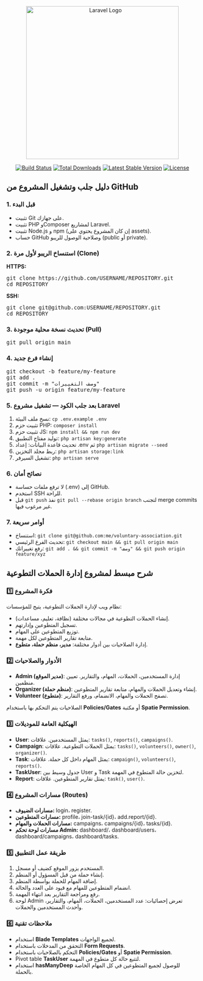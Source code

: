 <p align="center"><a href="https://laravel.com" target="_blank"><img src="https://raw.githubusercontent.com/laravel/art/master/logo-lockup/5%20SVG/2%20CMYK/1%20Full%20Color/laravel-logolockup-cmyk-red.svg" width="400" alt="Laravel Logo"></a></p>

<p align="center">
<a href="https://github.com/laravel/framework/actions"><img src="https://github.com/laravel/framework/workflows/tests/badge.svg" alt="Build Status"></a>
<a href="https://packagist.org/packages/laravel/framework"><img src="https://img.shields.io/packagist/dt/laravel/framework" alt="Total Downloads"></a>
<a href="https://packagist.org/packages/laravel/framework"><img src="https://img.shields.io/packagist/v/laravel/framework" alt="Latest Stable Version"></a>
<a href="https://packagist.org/packages/laravel/framework"><img src="https://img.shields.io/packagist/l/laravel/framework" alt="License"></a>
</p>
<h2>دليل جلب وتشغيل المشروع من GitHub</h2>

<h3>1. قبل البدء</h3>
<ul>
  <li>تثبيت Git على جهازك.</li>
  <li>تثبيت PHP وComposer لمشاريع Laravel.</li>
  <li>تثبيت Node.js و npm (إن كان المشروع يحتوي على assets).</li>
  <li>حساب GitHub وصلاحية الوصول للريبو (public أو private).</li>
</ul>

<h3>2. استنساخ الريبو لأول مرة (Clone)</h3>
<b>HTTPS:</b>
<pre>
git clone https://github.com/USERNAME/REPOSITORY.git
cd REPOSITORY
</pre>

<b>SSH:</b>
<pre>
git clone git@github.com:USERNAME/REPOSITORY.git
cd REPOSITORY
</pre>

<h3>3. تحديث نسخة محلية موجودة (Pull)</h3>
<pre>
git pull origin main
</pre>

<h3>4. إنشاء فرع جديد</h3>
<pre>
git checkout -b feature/my-feature
git add .
git commit -m "وصف التغييرات"
git push -u origin feature/my-feature
</pre>

<h3>5. بعد جلب الكود — تشغيل مشروع Laravel</h3>
<ol>
  <li>نسخ ملف البيئة: <code>cp .env.example .env</code></li>
  <li>تثبيت حزم PHP: <code>composer install</code></li>
  <li>تثبيت حزم JS: <code>npm install &amp;&amp; npm run dev</code></li>
  <li>توليد مفتاح التطبيق: <code>php artisan key:generate</code></li>
  <li>تحديث قاعدة البيانات: إعداد .env ثم <code>php artisan migrate --seed</code></li>
  <li>ربط مجلد التخزين: <code>php artisan storage:link</code></li>
  <li>تشغيل السيرفر: <code>php artisan serve</code></li>
</ol>

<h3>6. نصائح أمان</h3>
<ul>
  <li>لا ترفع ملفات حساسة (.env) إلى GitHub.</li>
  <li>استخدم SSH للراحة.</li>
  <li>قبل <code>git push</code> نفذ <code>git pull --rebase origin branch</code> لتجنب merge commits غير مرغوب فيها.</li>
</ul>

<h3>7. أوامر سريعة</h3>
<ul>
  <li>استنساخ: <code>git clone git@github.com:me/voluntary-association.git</code></li>
  <li>تحديث الفرع الرئيسي: <code>git checkout main &amp;&amp; git pull origin main</code></li>
  <li>رفع تغييراتك: <code>git add . &amp;&amp; git commit -m "وصف" &amp;&amp; git push origin feature/xyz</code></li>
</ul>

<h2>شرح مبسط لمشروع إدارة الحملات التطوعية</h2>

<h3>1️⃣ فكرة المشروع</h3>
<p>نظام ويب لإدارة الحملات التطوعية، يتيح للمؤسسات:</p>
<ul>
  <li>إنشاء الحملات التطوعية في مجالات مختلفة (نظافة، تعليم، مساعدات).</li>
  <li>تسجيل المتطوعين وإدارتهم.</li>
  <li>توزيع المتطوعين على المهام.</li>
  <li>متابعة تقارير المتطوعين لكل مهمة.</li>
  <li>إدارة الصلاحيات بين أدوار مختلفة: <b>مدير، منظم حملة، متطوع</b>.</li>
</ul>

<h3>2️⃣ الأدوار والصلاحيات</h3>
<ul>
  <li><b>Admin (مدير الموقع)</b>: إدارة المستخدمين، الحملات، المهام، والتقارير. تعيين منظمين.</li>
  <li><b>Organizer (منظم حملة)</b>: إنشاء وتعديل الحملات والمهام، متابعة تقارير المتطوعين.</li>
  <li><b>Volunteer (متطوع)</b>: تصفح الحملات والمهام، الانضمام، ورفع التقارير.</li>
</ul>
<p>الصلاحيات يتم التحكم بها باستخدام <b>Policies/Gates</b> أو مكتبة <b>Spatie Permission</b>.</p>

<h3>3️⃣ الهيكلية العامة للموديلات</h3>
<ul>
  <li><b>User</b>: يمثل المستخدمين. علاقات: <code>tasks()</code>, <code>reports()</code>, <code>campaigns()</code>.</li>
  <li><b>Campaign</b>: يمثل الحملات التطوعية. علاقات: <code>tasks()</code>, <code>volunteers()</code>, <code>owner()</code>, <code>organizer()</code>.</li>
  <li><b>Task</b>: يمثل المهام داخل كل حملة. علاقات: <code>campaign()</code>, <code>volunteers()</code>, <code>reports()</code>.</li>
  <li><b>TaskUser</b>: جدول وسيط بين User و Task لتخزين حالة المتطوع في المهمة.</li>
  <li><b>Report</b>: يمثل تقارير المتطوعين. علاقات: <code>task()</code>, <code>user()</code>.</li>
</ul>

<h3>4️⃣ مسارات المشروع (Routes)</h3>
<ul>
  <li><b>مسارات الضيوف:</b> login، register.</li>
  <li><b>مسارات المتطوعين:</b> profile، join-task/{id}، add.report/{id}.</li>
  <li><b>مسارات الحملات والمهام:</b> campaigns، campaigns/{id}، tasks/{id}.</li>
  <li><b>مسارات لوحة تحكم Admin:</b> dashboard/، dashboard/users، dashboard/campaigns، dashboard/tasks.</li>
</ul>

<h3>5️⃣ طريقة عمل التطبيق</h3>
<ol>
  <li>المستخدم يزور الموقع كضيف أو مسجل.</li>
  <li>إنشاء حملة من قبل المسؤول أو المنظم.</li>
  <li>إضافة المهام للحملة بواسطة المنظم.</li>
  <li>انضمام المتطوعين للمهام مع قيود على العدد والحالة.</li>
  <li>رفع ومراجعة التقارير بعد انتهاء المهمة.</li>
  <li>لوحة Admin تعرض إحصائيات: عدد المستخدمين، الحملات، المهام، والتقارير، وأحدث المستخدمين والحملات.</li>
</ol>

<h3>6️⃣ ملاحظات تقنية</h3>
<ul>
  <li>استخدام <b>Blade Templates</b> لجميع الواجهات.</li>
  <li>التحقق من المدخلات باستخدام <b>Form Requests</b>.</li>
  <li>التحكم بالصلاحيات باستخدام <b>Policies/Gates</b> أو <b>Spatie Permission</b>.</li>
  <li>Pivot table <b>TaskUser</b> لتتبع حالة كل متطوع في المهمة.</li>
  <li>استخدام <b>hasManyDeep</b> للوصول لجميع المتطوعين في كل المهام الخاصة بالحملة.</li>
</ul>
